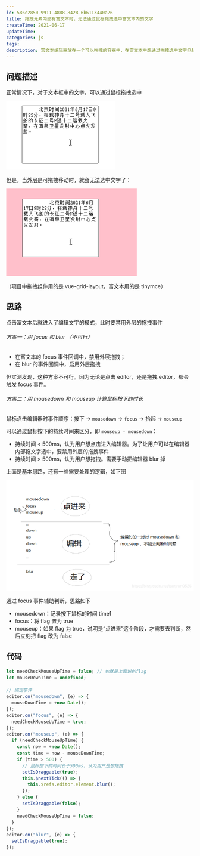 ```yaml
---
id: 586e2850-9911-4888-8428-6b6113440a26
title: 拖拽元素内部有富文本时，无法通过鼠标拖拽选中富文本内的文字
createTime: 2021-06-17
updateTime:
categories: js
tags:
description: 富文本编辑器放在一个可以拖拽的容器中，在富文本中想通过拖拽选中文字但却触发外层容器的拖拽效果。本文提供一个解决这一问题的思路。
---
```


## 问题描述

正常情况下，对于文本框中的文字，可以通过鼠标拖拽选中

![在这里插入图片描述](../post-assets/c8566bf2-f3a1-4329-a3fe-797bb4910629.png)

但是，当外层是可拖拽移动时，就会无法选中文字了：

![在这里插入图片描述](../post-assets/3832cfd3-d07f-47b5-a527-bdd2db20f87e.png)

（项目中拖拽组件用的是 vue-grid-layout，富文本用的是 tinymce）

## 思路

点击富文本后就进入了编辑文字的模式，此时要禁用外层的拖拽事件

###### 方案一：用 focus 和 blur （不可行）

- 在富文本的 focus 事件回调中，禁用外层拖拽；
- 在 blur 的事件回调中，启用外层拖拽

但实测发现，这种方案不可行。因为无论是点击 editor，还是拖拽 editor，都会触发 focus 事件。

###### 方案二：用 mousedown 和 mouseup 计算鼠标按下的时长

鼠标点击编辑器时事件顺序：按下 -> `mousedown` -> `focus` -> 抬起 -> `mouseup`

可以通过鼠标按下的持续时间来区分，即 `mouseup - mousedown`：

- 持续时间 < 500ms，认为用户想点击进入编辑器。为了让用户可以在编辑器内部拖文字选中，要禁用外层的拖拽事件
- 持续时间 > 500ms，认为用户想拖拽。需要手动把编辑器 blur 掉

上面是基本思路，还有一些需要处理的逻辑，如下图

![在这里插入图片描述](../post-assets/106a1ec3-8840-42c5-9a91-61dd223e1c5a.png)

通过 focus 事件辅助判断，思路如下

- mousedown：记录按下鼠标的时间 time1
- focus：将 flag 置为 true
- mouseup：如果 flag 为 true，说明是“点进来”这个阶段，才需要去判断，然后立刻把 flag 改为 false

## 代码

```js
let needCheckMouseUpTime = false; // 也就是上面说的flag
let mouseDownTime = undefined;

// 绑定事件
editor.on("mousedown", (e) => {
  mouseDownTime = +new Date();
});
editor.on("focus", (e) => {
  needCheckMouseUpTime = true;
});
editor.on("mouseup", (e) => {
  if (needCheckMouseUpTime) {
    const now = +new Date();
    const time = now - mouseDownTime;
    if (time > 500) {
      // 鼠标按下的时间长于500ms，认为用户是想拖拽
      setIsDraggable(true);
      this.$nextTick(() => {
        this.$refs.editor.element.blur();
      });
    } else {
      setIsDraggable(false);
    }
    needCheckMouseUpTime = false;
  }
});
editor.on("blur", (e) => {
  setIsDraggable(true);
});
```
